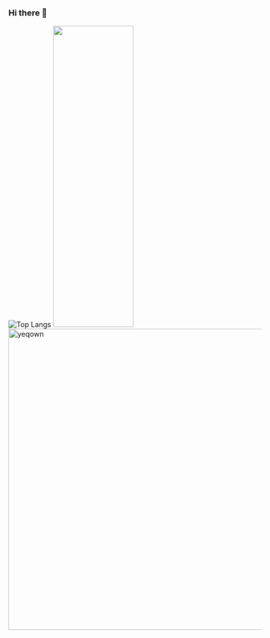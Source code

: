 ### Hi there 👋

<!--
**yeqown/yeqown** is a ✨ _special_ ✨ repository because its `README.md` (this file) appears on your GitHub profile.

Here are some ideas to get you started:

- 🔭 I’m currently working on ...
- 🌱 I’m currently learning ...
- 👯 I’m looking to collaborate on ...
- 🤔 I’m looking for help with ...
- 💬 Ask me about ...
- 📫 How to reach me: ...
- 😄 Pronouns: ...
- ⚡ Fun fact: ...
-->



![Top Langs](https://github-readme-stats.vercel.app/api/top-langs/?username=yeqown&hide=html&&line_height=3)
<a href="https://www.vultr.com/?ref=8499887-6G"><img src="https://www.vultr.com/media/banners/banner_160x600.png" width="160" height="600"></a>
<img align="left" src="https://github-readme-streak-stats.herokuapp.com/?user=yeqown" alt="yeqown" width="600" />

<!--- [![Yewown's github stats](https://github-readme-stats.vercel.app/api?username=yeqown&count_private=true&show_icons=true)](https://github.com/anuraghazra/github-readme-stats) -->

